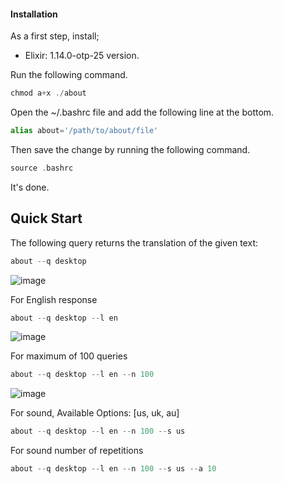 #### Installation

As a first step, install;
* Elixir: 1.14.0-otp-25 version. 

Run the following command.
```elixir
chmod a+x ./about
```

Open the ~/.bashrc file and add the following line at the bottom.
```elixir
alias about='/path/to/about/file'
```
Then save the change by running the following command.
```elixir
source .bashrc 
```
It's done.

## Quick Start

The following query returns the translation of the given text:
```elixir
about --q desktop
```
![image](https://user-images.githubusercontent.com/62894501/194728091-601ab1b2-844d-40b8-b60f-759c4cc001a7.png)

For English response
```elixir
about --q desktop --l en
```
![image](https://user-images.githubusercontent.com/62894501/194728107-657c502a-657c-4d3b-b9fc-25e3aa3f8445.png)

For maximum of 100 queries
```elixir
about --q desktop --l en --n 100
```
![image](https://user-images.githubusercontent.com/62894501/194728119-9fb684cc-f6a1-4285-bfe7-49faba0b39d2.png)

For sound,
Available Options: [us, uk, au]
```elixir
about --q desktop --l en --n 100 --s us
```

For sound number of repetitions
```elixir
about --q desktop --l en --n 100 --s us --a 10
```
